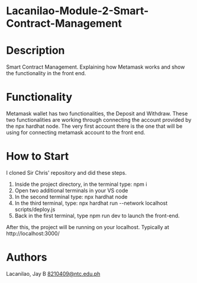 # Lacanilao-Module-2-Smart-Contract-Management
# Description
Smart Contract Management. Explaining how Metamask works and show the functionality in the front end. 

# Functionality
Metamask wallet has two functionalities, the Deposit and Withdraw. These two functionalities are working through connecting the account provided by the npx hardhat node. The very first account there is the one that will be using for connecting metamask account to the front end. 

# How to Start
I cloned Sir Chris' repository and did these steps.

1. Inside the project directory, in the terminal type: npm i
2. Open two additional terminals in your VS code
3. In the second terminal type: npx hardhat node
4. In the third terminal, type: npx hardhat run --network localhost scripts/deploy.js
5. Back in the first terminal, type npm run dev to launch the front-end.

After this, the project will be running on your localhost. Typically at http://localhost:3000/

# Authors

Lacanilao, Jay B
8210409@ntc.edu.ph

